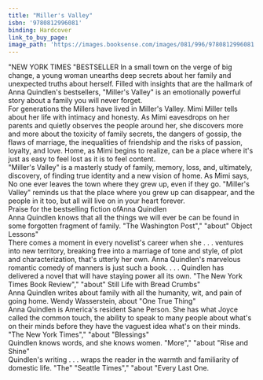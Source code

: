 ```yaml
---
title: "Miller's Valley"
isbn: '9780812996081'
binding: Hardcover
link_to_buy_page:
image_path: 'https://images.booksense.com/images/081/996/9780812996081.jpg'
---
```



"NEW YORK TIMES "BESTSELLER In a small town on the verge of big change, a young woman unearths deep secrets about her family and unexpected truths about herself. Filled with insights that are the hallmark of Anna Quindlen's bestsellers, "Miller's Valley" is an emotionally powerful story about a family you will never forget.&nbsp;
<br>For generations the Millers have lived in Miller's Valley. Mimi Miller tells about her life with intimacy and honesty. As Mimi eavesdrops on her parents and quietly observes the people around her, she discovers more and more about the toxicity of family secrets, the dangers of gossip, the flaws of marriage, the inequalities of friendship and the risks of passion, loyalty, and love. Home, as Mimi begins to realize, can be a place where it's just as easy to feel lost as it is to feel content.&nbsp;
<br>"Miller's Valley" is a masterly study of family, memory, loss, and, ultimately, discovery, of finding true identity and a new vision of home. As Mimi says, No one ever leaves the town where they grew up, even if they go. "Miller's Valley" reminds us that the place where you grew up can disappear, and the people in it too, but all will live on in your heart forever.&nbsp;
<br>Praise for the bestselling fiction ofAnna Quindlen&nbsp;
<br>Anna Quindlen knows that all the things we will ever be can be found in some forgotten fragment of family. "The Washington Post"," "about" Object Lessons"&nbsp;
<br>There comes a moment in every novelist's career when she . . . ventures into new territory, breaking free into a marriage of tone and style, of plot and characterization, that's utterly her own. Anna Quindlen's marvelous romantic comedy of manners is just such a book. . . . Quindlen has delivered a novel that will have staying power all its own. "The New York Times Book Review"," "about" Still Life with Bread Crumbs"&nbsp;
<br>Anna Quindlen writes about family with all the humanity, wit, and pain of going home. Wendy Wasserstein, about "One True Thing"&nbsp;
<br>Anna Quindlen is America's resident Sane Person. She has what Joyce called the common touch, the ability to speak to many people about what's on their minds before they have the vaguest idea what's on their minds. "The New York Times"," "about "Blessings"&nbsp;
<br>Quindlen knows words, and she knows women. "More"," "about "Rise and Shine"&nbsp;
<br>Quindlen's writing . . . wraps the reader in the warmth and familiarity of domestic life. "The" "Seattle Times"," "about "Every Last One.